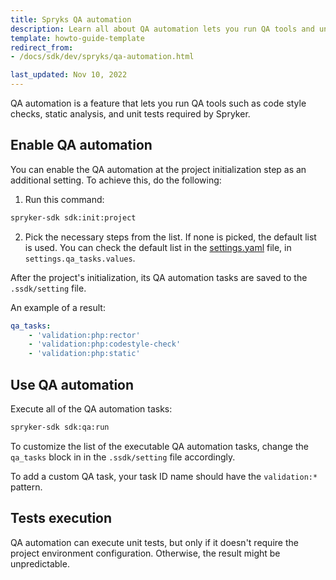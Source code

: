 ```yaml
---
title: Spryks QA automation
description: Learn all about QA automation lets you run QA tools and unit tests required by Spryker
template: howto-guide-template
redirect_from:
- /docs/sdk/dev/spryks/qa-automation.html

last_updated: Nov 10, 2022
---
```


QA automation is a feature that lets you run QA tools such as code style checks, static analysis, and unit tests required by Spryker.

## Enable QA automation

You can enable the QA automation at the project initialization step as an additional setting. To achieve this, do the following:

1. Run this command:

```bash
spryker-sdk sdk:init:project
```
2. Pick the necessary steps from the list. If none is picked, the default list is used. You can check the default list in the [settings.yaml](https://github.com/spryker-sdk/sdk/blob/d6cac0ec997ea3ef067f8af07b8b375f96632a4f/src/Extension/Resources/config/setting/settings.yaml) file, in `settings.qa_tasks.values`.

After the project's initialization, its QA automation tasks are saved to the `.ssdk/setting` file.

An example of a result:

```yaml
qa_tasks:
    - 'validation:php:rector'
    - 'validation:php:codestyle-check'
    - 'validation:php:static'
```

## Use QA automation

Execute all of the QA automation tasks:

```bash
spryker-sdk sdk:qa:run
```

To customize the list of the executable QA automation tasks, change the `qa_tasks` block in in the `.ssdk/setting` file accordingly.

To add a custom QA task, your task ID name should have the `validation:*` pattern.

## Tests execution

QA automation can execute unit tests, but only if it doesn't require the project environment configuration. Otherwise, the result might be unpredictable.
